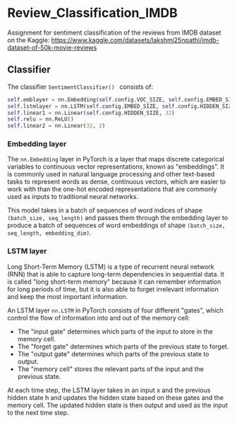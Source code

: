 # Review_Classification_IMDB

Assignment for sentiment classification of the reviews from IMDB dataset on the Kaggle: https://www.kaggle.com/datasets/lakshmi25npathi/imdb-dataset-of-50k-movie-reviews
 
## Classifier

The classifier ```SentimentClassifier() ``` consists of:
```python
self.emblayer = nn.Embedding(self.config.VOC_SIZE, self.config.EMBED_SIZE)
self.lstmlayer = nn.LSTM(self.config.EMBED_SIZE, self.config.HIDDEN_SIZE ,batch_first=True)
self.linear1 = nn.Linear(self.config.HIDDEN_SIZE, 32)
self.relu = nn.ReLU()
self.linear2 = nn.Linear(32, 2)
```
### Embedding layer

The ```nn.Embedding``` layer in PyTorch is a layer that maps discrete categorical variables to continuous vector representations, known as "embeddings". It is commonly used in natural language processing and other text-based tasks to represent words as dense, continuous vectors, which are easier to work with than the one-hot encoded representations that are commonly used as inputs to traditional neural networks.

This model takes in a batch of sequences of word indices of shape ```(batch_size, seq_length)``` and passes them through the embedding layer to produce a batch of sequences of word embeddings of shape ```(batch_size, seq_length, embedding_dim)```. 


### LSTM layer

Long Short-Term Memory (LSTM) is a type of recurrent neural network (RNN) that is able to capture long-term dependencies in sequential data. It is called "long short-term memory" because it can remember information for long periods of time, but it is also able to forget irrelevant information and keep the most important information.

An LSTM layer ```nn.LSTM``` in PyTorch consists of four different "gates", which control the flow of information into and out of the memory cell:

- The "input gate" determines which parts of the input to store in the memory cell.
- The "forget gate" determines which parts of the previous state to forget.
- The "output gate" determines which parts of the previous state to output.
- The "memory cell" stores the relevant parts of the input and the previous state.

At each time step, the LSTM layer takes in an input x and the previous hidden state h and updates the hidden state based on these gates and the memory cell. The updated hidden state is then output and used as the input to the next time step.
